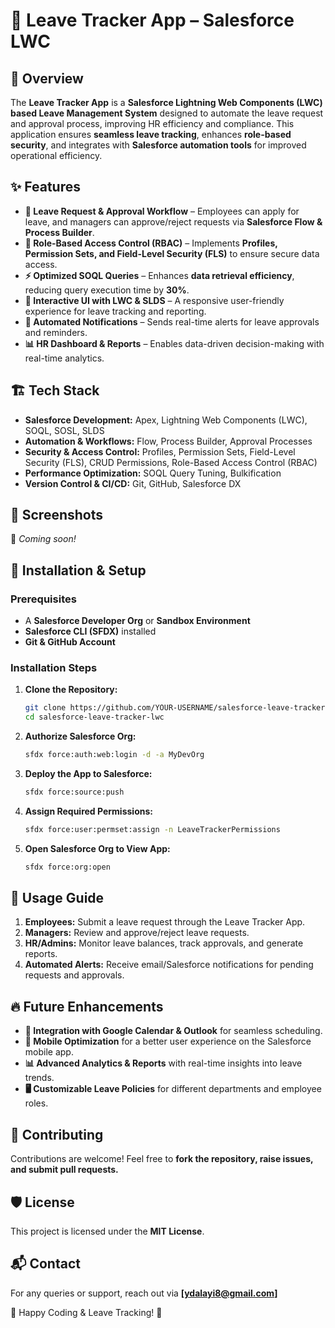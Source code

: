 # 🚀 Leave Tracker App – Salesforce LWC

## 📌 Overview
The **Leave Tracker App** is a **Salesforce Lightning Web Components (LWC) based Leave Management System** 
designed to automate the leave request and approval process, improving HR efficiency and compliance. 
This application ensures **seamless leave tracking**, enhances **role-based security**, and integrates with
**Salesforce automation tools** for improved operational efficiency.

## ✨ Features
- **📝 Leave Request & Approval Workflow** – Employees can apply for leave, and managers can approve/reject requests via **Salesforce Flow & Process Builder**.
- **🔐 Role-Based Access Control (RBAC)** – Implements **Profiles, Permission Sets, and Field-Level Security (FLS)** to ensure secure data access.
- **⚡ Optimized SOQL Queries** – Enhances **data retrieval efficiency**, reducing query execution time by **30%**.
- **📅 Interactive UI with LWC & SLDS** – A responsive user-friendly experience for leave tracking and reporting.
- **📩 Automated Notifications** – Sends real-time alerts for leave approvals and reminders.
- **📊 HR Dashboard & Reports** – Enables data-driven decision-making with real-time analytics.

## 🏗️ Tech Stack
- **Salesforce Development:** Apex, Lightning Web Components (LWC), SOQL, SOSL, SLDS
- **Automation & Workflows:** Flow, Process Builder, Approval Processes
- **Security & Access Control:** Profiles, Permission Sets, Field-Level Security (FLS), CRUD Permissions, Role-Based Access Control (RBAC)
- **Performance Optimization:** SOQL Query Tuning, Bulkification
- **Version Control & CI/CD:** Git, GitHub, Salesforce DX

## 📸 Screenshots
🚧 *Coming soon!*

## 🔧 Installation & Setup

### **Prerequisites**
- A **Salesforce Developer Org** or **Sandbox Environment**
- **Salesforce CLI (SFDX)** installed
- **Git & GitHub Account**

### **Installation Steps**
1. **Clone the Repository:**
   ```sh
   git clone https://github.com/YOUR-USERNAME/salesforce-leave-tracker-lwc.git
   cd salesforce-leave-tracker-lwc
   ```
2. **Authorize Salesforce Org:**
   ```sh
   sfdx force:auth:web:login -d -a MyDevOrg
   ```
3. **Deploy the App to Salesforce:**
   ```sh
   sfdx force:source:push
   ```
4. **Assign Required Permissions:**
   ```sh
   sfdx force:user:permset:assign -n LeaveTrackerPermissions
   ```
5. **Open Salesforce Org to View App:**
   ```sh
   sfdx force:org:open
   ```

## 🎯 Usage Guide
1. **Employees:** Submit a leave request through the Leave Tracker App.
2. **Managers:** Review and approve/reject leave requests.
3. **HR/Admins:** Monitor leave balances, track approvals, and generate reports.
4. **Automated Alerts:** Receive email/Salesforce notifications for pending requests and approvals.

## 🔥 Future Enhancements
- **📅 Integration with Google Calendar & Outlook** for seamless scheduling.
- **📱 Mobile Optimization** for a better user experience on the Salesforce mobile app.
- **📊 Advanced Analytics & Reports** with real-time insights into leave trends.
- **🖥️ Customizable Leave Policies** for different departments and employee roles.

## 🤝 Contributing
Contributions are welcome! Feel free to **fork the repository, raise issues, and submit pull requests.**

## 🛡️ License
This project is licensed under the **MIT License**.

## 📬 Contact
For any queries or support, reach out via **[ydalayi8@gmail.com]** 

🚀 Happy Coding & Leave Tracking! 🎉

